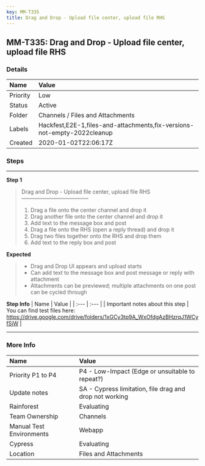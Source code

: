 ```yaml
---
key: MM-T335
title: Drag and Drop - Upload file center, upload file RHS
---
```


## MM-T335: Drag and Drop - Upload file center, upload file RHS

### Details

| Name     | Value                                                                   |
| :------- | :---------------------------------------------------------------------- |
| Priority | Low                                                                     |
| Status   | Active                                                                  |
| Folder   | Channels / Files and Attachments                                        |
| Labels   | Hackfest,E2E-1,files-and-attachments,fix-versions-not-empty-2022cleanup |
| Created  | 2020-01-02T22:06:17Z                                                    |

### Steps

<hr/>

**Step 1**

> <article>Drag and Drop - Upload file center, upload file RHS<br>–––––––––––––––––––––––––<ol><li>Drag a file onto the center channel and drop it</li><li>Drag another file onto the center channel and drop it</li><li>Add text to the message box and post</li><li>Drag a file onto the RHS (open a reply thread) and drop it</li><li>Drag two files together onto the RHS and drop them</li><li>Add text to the reply box and post</li></ol></article>

**Expected**

> <article><ul><li>Drag and Drop UI appears and upload starts</li><li>Can add text to the message box and post message or reply with attachment</li><li>Attachments can be previewed; multiple attachments on one post can be cycled through</li></ul></article>

**Step Info**
| Name | Value |
| :--- | :--- |
| Important notes about this step | You can find test files here: <a href="https://drive.google.com/drive/folders/1xGCy3tp9A_WxOfdgAzBHzrqJ1WCyfSjW" rel="noopener noreferrer" target="_blank">https://drive.google.com/drive/folders/1xGCy3tp9A_WxOfdgAzBHzrqJ1WCyfSjW</a> |

<hr/>

### More Info

| Name                     | Value                                                   |
| :----------------------- | :------------------------------------------------------ |
| Priority P1 to P4        | P4 - Low-Impact (Edge or unsuitable to repeat?)         |
| Update notes             | SA - Cypress limitation, file drag and drop not working |
| Rainforest               | Evaluating                                              |
| Team Ownership           | Channels                                                |
| Manual Test Environments | Webapp                                                  |
| Cypress                  | Evaluating                                              |
| Location                 | Files and Attachments                                   |
